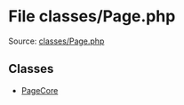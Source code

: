 File classes/Page.php
=========

Source: [classes/Page.php](https://github.com/PrestaShop/PrestaShop/blob/1.5.0.17/classes/Page.php)


Classes
-------

* [PageCore](class.PageCore.md)

